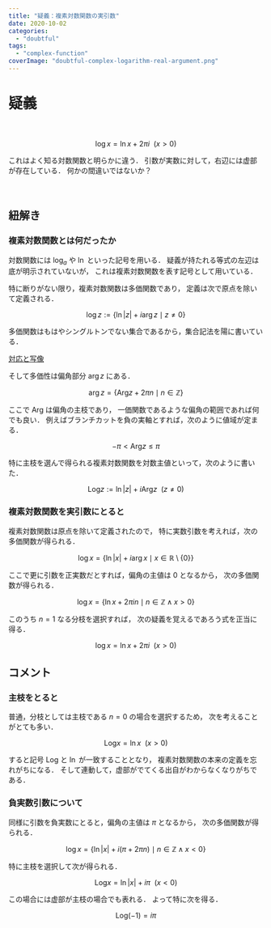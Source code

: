 ```yaml
---
title: "疑義：複素対数関数の実引数"
date: 2020-10-02
categories: 
  - "doubtful"
tags: 
  - "complex-function"
coverImage: "doubtful-complex-logarithm-real-argument.png"
---
```


# 疑義

　

$$ \log x = \ln x + 2\pi i ~~ (x>0) $$

これはよく知る対数関数と明らかに違う． 引数が実数に対して，右辺には虚部が存在している． 何かの間違いではないか？

　

## 紐解き

### 複素対数関数とは何だったか

対数関数には $\log_a$ や $\ln$ といった記号を用いる． 疑義が持たれる等式の左辺は底が明示されていないが， これは複素対数関数を表す記号として用いている．

特に断りがない限り，複素対数関数は多価関数であり， 定義は次で原点を除いて定義される．

$$ \log z := \{\ln |z| + i\arg z \mid z\neq 0\} $$

多価関数はもはやシングルトンでない集合であるから，集合記法を陽に書いている．

[対応と写像](https://mathrelish.com/mathematics/correspondence-and-map)

そして多価性は偏角部分 $\arg z$ にある．

$$ \arg z = \{\mathrm{Arg} z + 2\pi n \mid n\in\mathbb{Z}\} $$

ここで $\mathrm{Arg}$ は偏角の主枝であり， 一価関数であるような偏角の範囲であれば何でも良い． 例えばブランチカットを負の実軸とすれば，次のように値域が定まる．

$$ -\pi < \mathrm{Arg} z \leq \pi $$

特に主枝を選んで得られる複素対数関数を対数主値といって，次のように書いた．

$$ \mathrm{Log} z := \ln |z| + i\mathrm{Arg} z ~~ (z\neq 0) $$

### 複素対数関数を実引数にとると

複素対数関数は原点を除いて定義されたので， 特に実数引数を考えれば，次の多価関数が得られる．

$$ \log x = \{\ln |x| + i\arg x \mid x\in\mathbb{R}\setminus\{0\}\} $$

ここで更に引数を正実数だとすれば，偏角の主値は $0$ となるから， 次の多価関数が得られる．

$$ \log x = \{\ln x + 2\pi in \mid n\in\mathbb{Z} \land x > 0 \} $$

このうち $n=1$ なる分枝を選択すれば， 次の疑義を覚えるであろう式を正当に得る．

$$ \log x = \ln x + 2\pi i ~~ (x>0) $$

## コメント

### 主枝をとると

普通，分枝としては主枝である $n=0$ の場合を選択するため， 次を考えることがとても多い．

$$ \mathrm{Log} x = \ln x ~~ (x>0) $$

すると記号 $\mathrm{Log}$ と $\ln$ が一致することとなり， 複素対数関数の本来の定義を忘れがちになる． そして連動して，虚部がでてくる出自がわからなくなりがちである．

### 負実数引数について

同様に引数を負実数にとると，偏角の主値は $\pi$ となるから， 次の多価関数が得られる．

$$ \log x = \{\ln |x| + i(\pi + 2\pi n) \mid n\in\mathbb{Z} \land x < 0 \} $$

特に主枝を選択して次が得られる．

$$ \mathrm{Log} x = \ln |x| + i\pi ~~ (x < 0) $$

この場合には虚部が主枝の場合でも表れる． よって特に次を得る．

$$ \mathrm{Log} (-1) = i\pi $$
